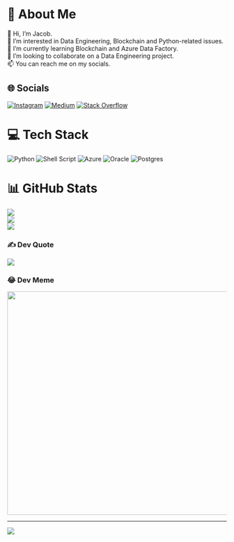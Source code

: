# 💫 About Me
👋 Hi, I’m Jacob.<br> 👀 I’m interested in Data Engineering, Blockchain and Python-related issues.<br> 🌱 I’m currently learning Blockchain and Azure Data Factory.<br> 💞️ I’m looking to collaborate on a Data Engineering project.<br> 📫 You can reach me on my socials.


## 🌐 Socials
[![Instagram](https://img.shields.io/badge/Instagram-%23E4405F.svg?logo=Instagram&logoColor=white)](https://instagram.com/itsgrowthhacker) [![Medium](https://img.shields.io/badge/Medium-12100E?logo=medium&logoColor=white)](https://medium.com/@jacobjustcoding) [![Stack Overflow](https://img.shields.io/badge/-Stackoverflow-FE7A16?logo=stack-overflow&logoColor=white)](https://stackoverflow.com/users/10626394) 

# 💻 Tech Stack
![Python](https://img.shields.io/badge/python-3670A0?style=flat&logo=python&logoColor=ffdd54) ![Shell Script](https://img.shields.io/badge/shell_script-%23121011.svg?style=flat&logo=gnu-bash&logoColor=white) ![Azure](https://img.shields.io/badge/azure-%230072C6.svg?style=flat&logo=azure-devops&logoColor=white) ![Oracle](https://img.shields.io/badge/Oracle-F80000?style=flat&logo=oracle&logoColor=white) ![Postgres](https://img.shields.io/badge/postgres-%23316192.svg?style=flat&logo=postgresql&logoColor=white)
# 📊 GitHub Stats
![](https://github-readme-stats.vercel.app/api?username=JJC-code&theme=radical&hide_border=false&include_all_commits=true&count_private=true)<br/>
![](https://github-readme-streak-stats.herokuapp.com/?user=JJC-code&theme=radical&hide_border=false)<br/>
![](https://github-readme-stats.vercel.app/api/top-langs/?username=JJC-code&theme=radical&hide_border=false&include_all_commits=true&count_private=true&layout=compact)

### ✍️ Dev Quote
![](https://quotes-github-readme.vercel.app/api?type=horizontal&theme=radical)

### 😂 Dev Meme
<img src="https://random-memer.herokuapp.com/" width="512px"/>

---
[![](https://visitcount.itsvg.in/api?id=JJC-code&icon=3&color=0)](https://visitcount.itsvg.in)

